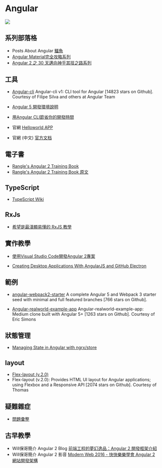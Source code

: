 Angular
===
![](https://camo.githubusercontent.com/4db7560202bd5a1f716427dd41ce81a98b3d2153/68747470733a2f2f7261776769742e636f6d2f6272696c6c6f75742f617765736f6d652d616e67756c61722d636f6d706f6e656e74732f6d61737465722f616e67756c61722d6c6f676f2e737667)

## 系列部落格
* Posts About Angular
[鱷魚](https://alligator.io/angular/) 
* [Angular Material完全攻略系列](https://ithelp.ithome.com.tw/users/20020617/ironman/1263)
* [Angular 2 之 30 天邁向神乎其技之路系列](https://ithelp.ithome.com.tw/users/20103745/ironman/1160)

## 工具
* [Angular-cli](https://github.com/angular/angular-cli?utm_source=mybridge&utm_medium=blog&utm_campaign=read_more)
Angular-cli v1: CLI tool for Angular [14823 stars on Github]. Courtesy of Filipe Silva and others at Angular Team
* [Angular 5 開發環境說明](https://gist.github.com/doggy8088/15e434b43992cf25a78700438743774a)

* [用Angular CLI節省你的開發時間](https://dotblogs.com.tw/wellwind/2016/09/30/angular2-angular-cli)

* 官網
[Helloworld APP](https://angular.io/guide/quickstart)
* 官網 (中文)
[官方文档](https://angular.cn/docs)

## 電子書
* [Rangle's Angular 2 Training Book](https://zhangchen915.gitbooks.io/angular2-training/)
* [Rangle's Angular 2 Training Book 原文](https://angular-2-training-book.rangle.io/handout/components/creating_components.html)

## TypeScript
* [TypeScript Wiki](https://hackmd.io/s/Bk_bwp6EG)

## RxJs
* [希望是最淺顯易懂的 RxJS 教學](https://blog.techbridge.cc/2017/12/08/rxjs/)

## 實作教學
* [使用Visual Studio Code開發Angular 2專案](https://www.ithome.com.tw/video/108442)

* [Creating Desktop Applications With AngularJS and GitHub Electron](https://scotch.io/tutorials/creating-desktop-applications-with-angularjs-and-github-electron)

## 範例
* [angular-webpack2-starter](https://github.com/qdouble/angular-webpack2-starter?utm_source=mybridge&utm_medium=blog&utm_campaign=read_more)
A complete Angular 5 and Webpack 3 starter seed with minimal and full featured branches [766 stars on Github].

* [Angular-realworld-example-app](https://github.com/gothinkster/angular-realworld-example-app?utm_source=mybridge&utm_medium=blog&utm_campaign=read_more)
Angular-realworld-example-app: Medium clone built with Angular 5+ [1263 stars on Github]. Courtesy of Eric Simons

## 狀態管理
* [Managing State in Angular with ngrx/store](https://auth0.com/blog/managing-state-in-angular-with-ngrx-store/)

## layout
* [Flex-layout (v.2.0)](https://github.com/angular/flex-layout?utm_source=mybridge&utm_medium=blog&utm_campaign=read_more)
* Flex-layout (v.2.0): Provides HTML UI layout for Angular applications; using Flexbox and a Responsive API [2074 stars on Github]. Courtesy of Thomas 

## 疑難雜症
* [問題彙整](https://hackmd.io/s/r1SqhB3Vz) 

## 古早教學
* Will保哥簡介 Angular 2 Blog
[前端工程的夢幻逸品：Angular 2 開發框架介紹](https://blog.miniasp.com/post/2016/07/26/Introduction-to-Angular-2.aspx)
* Will保哥簡介 Angular 2 影音 
[Modern Web 2016 - 快快樂樂學會 Angular 2 網站開發架構](https://www.ithome.com.tw/video/108442)
